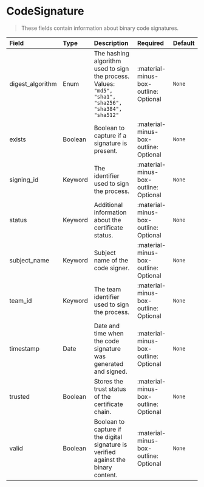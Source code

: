 [comment]: # (AUTOGENERATED MARKDOWN CONTENT)
# CodeSignature
> These fields contain information about binary code signatures.

| Field | Type | Description | Required | Default |
| :--- | :--- | :--- | :--- | :--- |
| digest_algorithm | Enum | The hashing algorithm used to sign the process.<br>Values:<br>`"md5", "sha1", "sha256", "sha384", "sha512"` | :material-minus-box-outline: Optional | `None` |
| exists | Boolean | Boolean to capture if a signature is present. | :material-minus-box-outline: Optional | `None` |
| signing_id | Keyword | The identifier used to sign the process. | :material-minus-box-outline: Optional | `None` |
| status | Keyword | Additional information about the certificate status. | :material-minus-box-outline: Optional | `None` |
| subject_name | Keyword | Subject name of the code signer. | :material-minus-box-outline: Optional | `None` |
| team_id | Keyword | The team identifier used to sign the process. | :material-minus-box-outline: Optional | `None` |
| timestamp | Date | Date and time when the code signature was generated and signed. | :material-minus-box-outline: Optional | `None` |
| trusted | Boolean | Stores the trust status of the certificate chain. | :material-minus-box-outline: Optional | `None` |
| valid | Boolean | Boolean to capture if the digital signature is verified against the binary content. | :material-minus-box-outline: Optional | `None` |